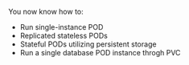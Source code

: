 You now know how to:
- Run single-instance POD
- Replicated stateless PODs
- Stateful PODs utilizing persistent storage
- Run a single database POD instance throgh PVC
